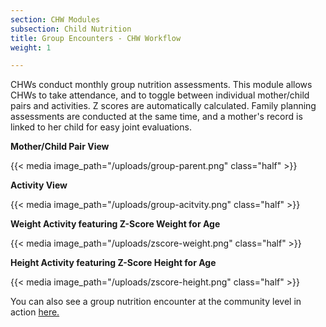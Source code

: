 ```yaml
---
section: CHW Modules
subsection: Child Nutrition
title: Group Encounters - CHW Workflow
weight: 1

---
```

CHWs conduct monthly group nutrition assessments. This module allows CHWs to take attendance, and to toggle between individual mother/child pairs and activities. Z scores are automatically calculated. Family planning assessments are conducted at the same time, and a mother's record is linked to her child for easy joint evaluations.

**Mother/Child Pair View**

{{< media image_path="/uploads/group-parent.png" class="half" >}}

**Activity View**

{{< media image_path="/uploads/group-acitvity.png" class="half" >}}

**Weight Activity featuring Z-Score Weight for Age**

{{< media image_path="/uploads/zscore-weight.png" class="half" >}}

**Height Activity featuring Z-Score Height for Age**

{{< media image_path="/uploads/zscore-height.png" class="half" >}}

You can also see a group nutrition encounter at the community level in action [here.](https://www.youtube.com/watch?v=ICzO0VbQ0dA)
